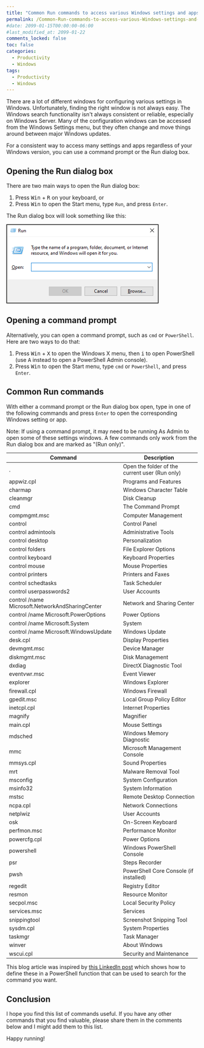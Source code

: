 ```yaml
---
title: "Common Run commands to access various Windows settings and apps"
permalink: /Common-Run-commands-to-access-various-Windows-settings-and-apps/
#date: 2099-01-15T00:00:00-06:00
#last_modified_at: 2099-01-22
comments_locked: false
toc: false
categories:
  - Productivity
  - Windows
tags:
  - Productivity
  - Windows
---
```


There are a lot of different windows for configuring various settings in Windows.
Unfortunately, finding the right window is not always easy.
The Windows search functionality isn't always consistent or reliable, especially on Windows Server.
Many of the configuration windows can be accessed from the Windows Settings menu, but they often change and move things around between major Windows updates.

For a consistent way to access many settings and apps regardless of your Windows version, you can use a command prompt or the
Run dialog box.

## Opening the Run dialog box

There are two main ways to open the Run dialog box:

1. Press <kbd>Win</kbd> + <kbd>R</kbd> on your keyboard, or
1. Press <kbd>Win</kbd> to open the Start menu, type `Run`, and press `Enter`.

The Run dialog box will look something like this:

![Run dialog box](/assets/Posts/2024-06-01-Common-Run-commands-to-access-various-Windows-settings-and-apps/windows-run-dialog-box-screenshot.png)

## Opening a command prompt

Alternatively, you can open a command prompt, such as `cmd` or `PowerShell`.
Here are two ways to do that:

1. Press <kbd>Win</kbd> + <kbd>X</kbd> to open the Windows X menu, then <kbd>i</kbd> to open PowerShell (use <kbd>A</kbd> instead to open a PowerShell Admin console).
1. Press <kbd>Win</kbd> to open the Start menu, type `cmd` or `PowerShell`, and press `Enter`.

## Common Run commands

With either a command prompt or the Run dialog box open, type in one of the following commands and press `Enter` to open the corresponding Windows setting or app.

Note: If using a command prompt, it may need to be running As Admin to open some of these settings windows.
A few commands only work from the Run dialog box and are marked as "(Run only)".

| Command                                                         | Description                                    |
| --------------------------------------------------------------- | ---------------------------------------------- |
| .                                                               | Open the folder of the current user (Run only) |
| appwiz.cpl                                                      | Programs and Features                          |
| charmap                                                         | Windows Character Table                        |
| cleanmgr                                                        | Disk Cleanup                                   |
| cmd                                                             | The Command Prompt                             |
| compmgmt.msc                                                    | Computer Management                            |
| control                                                         | Control Panel                                  |
| control admintools                                              | Administrative Tools                           |
| control desktop                                                 | Personalization                                |
| control folders                                                 | File Explorer Options                          |
| control keyboard                                                | Keyboard Properties                            |
| control mouse                                                   | Mouse Properties                               |
| control printers                                                | Printers and Faxes                             |
| control schedtasks                                              | Task Scheduler                                 |
| control userpasswords2                                          | User Accounts                                  |
| control /name Microsoft.NetworkAndSharingCenter                 | Network and Sharing Center                     |
| control /name Microsoft.PowerOptions                            | Power Options                                  |
| control /name Microsoft.System                                  | System                                         |
| control /name Microsoft.WindowsUpdate                           | Windows Update                                 |
| desk.cpl                                                        | Display Properties                             |
| devmgmt.msc                                                     | Device Manager                                 |
| diskmgmt.msc                                                    | Disk Management                                |
| dxdiag                                                          | DirectX Diagnostic Tool                        |
| eventvwr.msc                                                    | Event Viewer                                   |
| explorer                                                        | Windows Explorer                               |
| firewall.cpl                                                    | Windows Firewall                               |
| gpedit.msc                                                      | Local Group Policy Editor                      |
| inetcpl.cpl                                                     | Internet Properties                            |
| magnify                                                         | Magnifier                                      |
| main.cpl                                                        | Mouse Settings                                 |
| mdsched                                                         | Windows Memory Diagnostic                         |
| mmc                                                             | Microsoft Management Console                   |
| mmsys.cpl                                                       | Sound Properties                               |
| mrt                                                             | Malware Removal Tool                           |
| msconfig                                                        | System Configuration                           |
| msinfo32                                                        | System Information                             |
| mstsc                                                           | Remote Desktop Connection                         |
| ncpa.cpl                                                        | Network Connections                            |
| netplwiz                                                        | User Accounts                                  |
| osk                                                             | On-Screen Keyboard                             |
| perfmon.msc                                                     | Performance Monitor                            |
| powercfg.cpl                                                    | Power Options                                  |
| powershell                                                      | Windows PowerShell Console                     |
| psr                                                             | Steps Recorder                                 |
| pwsh                                                            | PowerShell Core Console (if installed)         |
| regedit                                                         | Registry Editor                                |
| resmon                                                          | Resource Monitor                               |
| secpol.msc                                                      | Local Security Policy                          |
| services.msc                                                    | Services                                       |
| snippingtool                                                    | Screenshot Snipping Tool                       |
| sysdm.cpl                                                       | System Properties                              |
| taskmgr                                                         | Task Manager                                   |
| winver                                                          | About Windows                                  |
| wscui.cpl                                                       | Security and Maintenance                       |

This blog article was inspired by [this LinkedIn post](https://www.linkedin.com/feed/update/urn:li:activity:7202019020282245120/) which shows how to define these in a PowerShell function that can be used to search for the command you want.

## Conclusion

I hope you find this list of commands useful.
If you have any other commands that you find valuable, please share them in the comments below and I might add them to this list.

Happy running!
